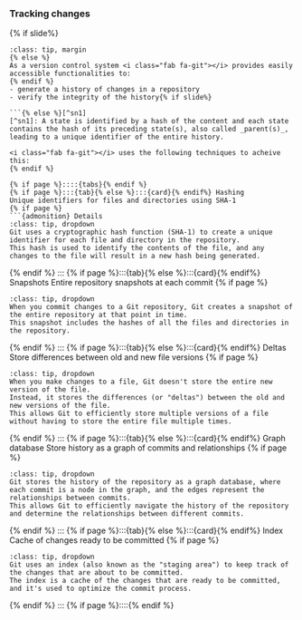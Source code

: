 ### Tracking changes

{% if slide%}
```{admonition} <i class="fab fa-git"></i> tracking features
:class: tip, margin
{% else %}
As a version control system <i class="fab fa-git"></i> provides easily accessible functionalities to:
{% endif %}
- generate a history of changes in a repository
- verify the integrity of the history{% if slide%}

```{% else %}[^sn1]
[^sn1]: A state is identified by a hash of the content and each state contains the hash of its preceding state(s), also called _parent(s)_, leading to a unique identifier of the entire history.

<i class="fab fa-git"></i> uses the following techniques to acheive this:
{% endif %}

{% if page %}::::{tabs}{% endif %}
{% if page %}:::{tab}{% else %}:::{card}{% endif%} Hashing
Unique identifiers for files and directories using SHA-1
{% if page %}
```{admonition} Details
:class: tip, dropdown
Git uses a cryptographic hash function (SHA-1) to create a unique identifier for each file and directory in the repository.
This hash is used to identify the contents of the file, and any changes to the file will result in a new hash being generated.
```
{% endif %}
:::
{% if page %}:::{tab}{% else %}:::{card}{% endif%} Snapshots
Entire repository snapshots at each commit
{% if page %}
```{admonition} Details
:class: tip, dropdown
When you commit changes to a Git repository, Git creates a snapshot of the entire repository at that point in time.
This snapshot includes the hashes of all the files and directories in the repository.
```
{% endif %}
:::
{% if page %}:::{tab}{% else %}:::{card}{% endif%} Deltas
Store differences between old and new file versions
{% if page %}
```{admonition} Details
:class: tip, dropdown
When you make changes to a file, Git doesn't store the entire new version of the file.
Instead, it stores the differences (or "deltas") between the old and new versions of the file.
This allows Git to efficiently store multiple versions of a file without having to store the entire file multiple times.
```
{% endif %}
:::
{% if page %}:::{tab}{% else %}:::{card}{% endif%} Graph database
Store history as a graph of commits and relationships
{% if page %}
```{admonition} Details
:class: tip, dropdown
Git stores the history of the repository as a graph database, where each commit is a node in the graph, and the edges represent the relationships between commits.
This allows Git to efficiently navigate the history of the repository and determine the relationships between different commits.
```
{% endif %}
:::
{% if page %}:::{tab}{% else %}:::{card}{% endif%} Index
Cache of changes ready to be committed
{% if page %}
```{admonition} Details
:class: tip, dropdown
Git uses an index (also known as the "staging area") to keep track of the changes that are about to be committed.
The index is a cache of the changes that are ready to be committed, and it's used to optimize the commit process.
```
{% endif %}
:::
{% if page %}::::{% endif %}


